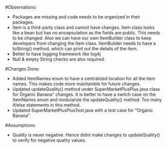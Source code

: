 #Observations:
* Packages are missing and code needs to be organized in their packages.
* Item is a third-party class and cannot have changes. Item class looks like a bean but has no encapsulation as the fields are public. This needs to be changed.
	Also we can have our own ItemBuilder class to keep developers from changing the Item class. ItemBuilder needs to have a toString() method, which can print out the details of the item.
* Better to have logging framework like log4j
* Null & empty String checks are also required.

#Changes Done:
* Added ItemNames enum to have a centralized location for all the item names. This makes code more maintainble for future changes.
* Updated updateQuality() method under SuperMarketPlusPlus.java class for Örganic Banana" changes. It is better to have a switch case on the ItemNames enum and modularize the updateQuality() method. Too many if/else statements in this method.
* Updated SuperMarketPlusPlusTest.java with a test case for "Organic Banana".

#Assumptions:
* Quality is never negative. Hence didnt make changes to updateQuality() to verify for negative quality values.
